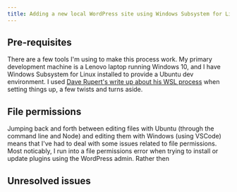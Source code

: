 ```yaml
---
title: Adding a new local WordPress site using Windows Subsystem for Linux
---
```


## Pre-requisites

There are a few tools I'm using to make this process work. My primary development machine is a Lenovo laptop running Windows 10, and I have Windows Subsystem for Linux installed to provide a Ubuntu dev environment. I used [Dave Rupert's write up about his WSL process][rupert] when setting things up, a few twists and turns aside. 

## File permissions

Jumping back and forth between editing files with Ubuntu (through the command line and Node) and editing them with Windows (using VSCode) means that I've had to deal with some issues related to file permissions. Most noticably, I run into a file permissions error when trying to install or update plugins using the WordPress admin. Rather then 


## Unresolved issues







 [rupert]: https://daverupert.com/2018/04/developing-on-windows-with-wsl-and-visual-studio-code/
[prognotes]: https://prognotes.net/2016/08/configuring-local-lamp-stack-web-development/
[wp-cli]: https://wp-cli.org/